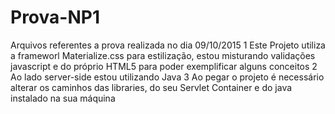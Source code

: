 # Prova-NP1
Arquivos referentes a prova realizada no dia 09/10/2015 
1 Este Projeto utiliza a frameworl Materialize.css para estilização, estou misturando validações javascript e do próprio HTML5 
para poder exemplificar alguns conceitos 
2 Ao lado server-side estou utilizando Java 
3 Ao pegar o projeto é necessário alterar os caminhos das libraries, do seu Servlet Container e do java instalado na sua máquina
